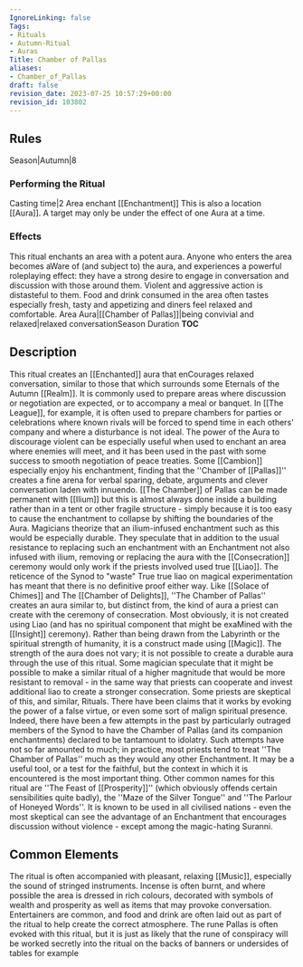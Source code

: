```yaml
---
IgnoreLinking: false
Tags:
- Rituals
- Autumn-Ritual
- Auras
Title: Chamber of Pallas
aliases:
- Chamber_of_Pallas
draft: false
revision_date: 2023-07-25 10:57:29+00:00
revision_id: 103802
---
```


## Rules
Season|Autumn|8
### Performing the Ritual
Casting time|2 Area enchant
[[Enchantment]] This is also a location [[Aura]]. A target may only be under the effect of one Aura at a time. 
### Effects
This ritual enchants an area with a potent aura. Anyone who enters the area becomes aWare of (and subject to) the aura, and experiences a powerful roleplaying effect: they have a strong desire to engage in conversation and discussion with those around them. Violent and aggressive action is distasteful to them. Food and drink consumed in the area often tastes especially fresh, tasty and appetizing and diners feel relaxed and comfortable.
Area Aura|[[Chamber of Pallas]]|being convivial and relaxed|relaxed conversationSeason Duration
__TOC__
## Description
This ritual creates an [[Enchanted]] aura that enCourages relaxed conversation, similar to those that which surrounds some Eternals of the Autumn [[Realm]]. It is commonly used to prepare areas where discussion or negotiation are expected, or to accompany a meal or banquet. In [[The League]], for example, it is often used to prepare chambers for parties or celebrations where known rivals will be forced to spend time in each others' company and where a disturbance is not ideal. The power of the Aura to discourage violent can be especially useful when used to enchant an area where enemies will meet, and it has been used in the past with some success to smooth negotiation of peace treaties. Some [[Cambion]] especially enjoy his enchantment, finding that the ''Chamber of [[Pallas]]'' creates a fine arena for verbal sparing, debate, arguments and clever conversation laden with innuendo. 
[[The Chamber]] of Pallas can be made permanent with [[Ilium]] but this is almost always done inside a building rather than in a tent or other fragile structure - simply because it is too easy to cause the enchantment to collapse by shifting the boundaries of the Aura. Magicians theorize that an ilium-infused enchantment such as this would be especially durable. They speculate that in addition to the usual resistance to replacing such an enchantment with an Enchantment not also infused with ilium, removing or replacing the aura with the [[Consecration]] ceremony would only work if the priests involved used true [[Liao]]. The reticence of the Synod to "waste" True true liao on magical experimentation has meant that there is no definitive proof either way.
Like [[Solace of Chimes]] and The [[Chamber of Delights]], ''The Chamber of Pallas'' creates an aura similar to, but distinct from, the kind of aura a priest can create with the ceremony of consecration. Most obviously, it is not created using Liao (and has no spiritual component that might be exaMined with the [[Insight]] ceremony). Rather than being drawn from the Labyrinth or the spiritual strength of humanity, it is a construct made using [[Magic]]. The strength of the aura does not vary; it is not possible to create a durable aura through the use of this ritual. Some magician speculate that it might be possible to make a similar ritual of a higher magnitude that would be more resistant to removal - in the same way that priests can cooperate and invest additional liao to create a stronger consecration.
Some priests are skeptical of this, and similar, Rituals. There have been claims that it works by evoking the power of a false virtue, or even some sort of malign spiritual presence. Indeed, there have been a few attempts in the past by particularly outraged members of the Synod to have the Chamber of Pallas (and its companion enchantments) declared to be tantamount to idolatry. Such attempts have not so far amounted to much; in practice, most priests tend to treat ''The Chamber of Pallas'' much as they would any other Enchantment. It may be a useful tool, or a test for the faithful, but the context in which it is encountered is the most important thing.
Other common names for this ritual are ''The Feast of [[Prosperity]]'' (which obviously offends certain sensibilities quite badly), the ''Maze of the Silver Tongue'' and ''The Parlour of Honeyed Words''. It is known to be used in all civilised nations - even the most skeptical can see the advantage of an Enchantment that encourages discussion without violence - except among the magic-hating Suranni.
## Common Elements
The ritual is often accompanied with pleasant, relaxing [[Music]], especially the sound of stringed instruments. Incense is often burnt, and where possible the area is dressed in rich colours, decorated with symbols of wealth and prosperity as well as items that may provoke conversation. Entertainers are common, and food and drink are often laid out as part of the ritual to help create the correct atmosphere.
The rune Pallas is often evoked with this ritual, but it is just as likely that the rune of conspiracy will be worked secretly into the ritual on the backs of banners or undersides of tables for example